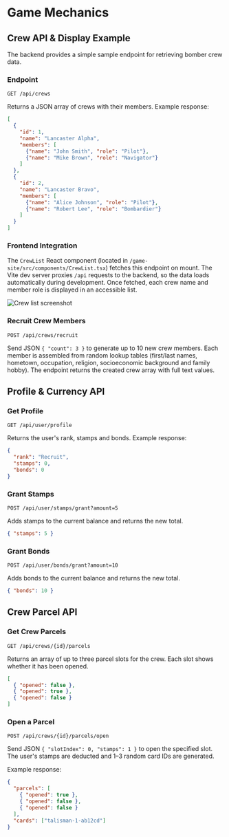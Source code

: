 # Game Mechanics

## Crew API & Display Example

The backend provides a simple sample endpoint for retrieving bomber crew data.

### Endpoint

`GET /api/crews`

Returns a JSON array of crews with their members. Example response:

```json
[
  {
    "id": 1,
    "name": "Lancaster Alpha",
    "members": [
      {"name": "John Smith", "role": "Pilot"},
      {"name": "Mike Brown", "role": "Navigator"}
    ]
  },
  {
    "id": 2,
    "name": "Lancaster Bravo",
    "members": [
      {"name": "Alice Johnson", "role": "Pilot"},
      {"name": "Robert Lee", "role": "Bombardier"}
    ]
  }
]
```

### Frontend Integration

The `CrewList` React component (located in `/game-site/src/components/CrewList.tsx`) fetches this endpoint on mount. The Vite dev server proxies `/api` requests to the backend, so the data loads automatically during development. Once fetched, each crew name and member role is displayed in an accessible list.

![Crew list screenshot](img/crew-list-placeholder.png)

### Recruit Crew Members

`POST /api/crews/recruit`

Send JSON `{ "count": 3 }` to generate up to 10 new crew members. Each member is
assembled from random lookup tables (first/last names, hometown, occupation,
religion, socioeconomic background and family hobby). The endpoint returns the
created crew array with full text values.

## Profile & Currency API

### Get Profile

`GET /api/user/profile`

Returns the user's rank, stamps and bonds. Example response:

```json
{
  "rank": "Recruit",
  "stamps": 0,
  "bonds": 0
}
```

### Grant Stamps

`POST /api/user/stamps/grant?amount=5`

Adds stamps to the current balance and returns the new total.

```json
{ "stamps": 5 }
```

### Grant Bonds

`POST /api/user/bonds/grant?amount=10`

Adds bonds to the current balance and returns the new total.

```json
{ "bonds": 10 }
```

## Crew Parcel API

### Get Crew Parcels

`GET /api/crews/{id}/parcels`

Returns an array of up to three parcel slots for the crew. Each slot shows
whether it has been opened.

```json
[
  { "opened": false },
  { "opened": true },
  { "opened": false }
]
```

### Open a Parcel

`POST /api/crews/{id}/parcels/open`

Send JSON `{ "slotIndex": 0, "stamps": 1 }` to open the specified slot. The
user's stamps are deducted and 1–3 random card IDs are generated.

Example response:

```json
{
  "parcels": [
    { "opened": true },
    { "opened": false },
    { "opened": false }
  ],
  "cards": ["talisman-1-ab12cd"]
}
```

